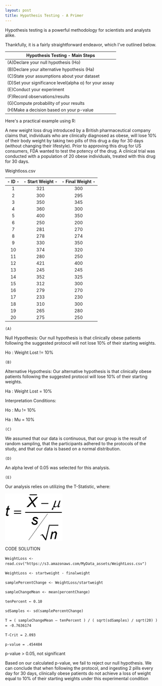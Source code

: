 ```yaml
---
layout: post
title: Hypothesis Testing - A Primer
---
```


Hypothesis testing is a powerful methodology for scientists and analysts alike. 

Thankfully, it is a fairly straightforward endeavor, which I've outlined below. 


|          Hypothesis Testing - Main Steps              |
|-------------------------------------------------------|
|(A)Declare your null hypothesis (Ho)                   |
|(B)Declare your alternative hypothesis (Ha)            |
|(C)State your assumptions about your dataset           |
|(D)Set your significance level(alpha α) for your assay |
|(E)Conduct your experiment                             |
|(F)Record observations/results                         |
|(G)Compute probability of your results                 |
|(H)Make a decision based on your p-value               |



Here's a practical example using R:

A new weight loss drug introduced by a British pharmaceutical company claims that, individuals who are clinically diagnosed as obese,
will lose 10% of their body weight by taking two pills of this drug a day for 30 days (without changing their lifestyle). 
Prior to approving this drug for US consumers, FDA wanted to test the potency of the drug. 
A clinical trial was conducted with a population of 20 obese individuals, treated with this drug for 30 days. 


Weightloss.csv

|- ID - |- Start Weight -|-  Final Weight -|
|:---:|:--------------:|:-------------:|
|1  |     321      |    300     |
|2  |     300      |    295     |
|3  |     350      |    345     |
|4  |     360      |    300     |
|5  |     400      |    350     |
|6  |     250      |    200     |
|7  |     281      |    270     |
|8  |     278      |    274     |
|9  |     330      |    350     |
|10 |     374      |    320     |
|11 |     280      |    250     |
|12 |     421      |   400      |
|13 |     245      |    245     |
|14 |     352      |    325     |
|15 |     312      |    300     |
|16 |     279      |    270     |
|17 |     233      |    230     |
|18 |     310      |    300     |
|19 |     265      |    280     |
|20 |     275      |    250     |



`(A)`

Null Hypothesis:
Our null hypothesis is that clinically obese patients following the suggested protocol will not lose 10% of their starting weights.

Ho : Weight Lost != 10%

`(B)`

Alternative Hypothesis:
Our alternative hypothesis is that clinically obese patients following the suggested protocol will lose 10% of their starting weights.

Ha : Weight Lost  = 10%

Interpretation Conditions:

Ho : Mu != 10%

Ha : Mu = 10%

`(C)`

We assumed that our data is continuous, that our group is the result of random sampling, 
that the participants adhered to the protocols of the study, and that our data is based on a normal distribution. 

`(D)`

An alpha level of 0.05 was selected for this analysis.

`(E)`

Our analysis relies on utilizing the T-Statistic, where:


<img src="/Images/T-equation.png" class="inline"/>



   CODE SOLUTION

   `WeightLoss <- read.csv("https://s3.amazonaws.com/MyData_assets/WeightLoss.csv")`
   
   `WeightLoss <- startweight - finalweight` 
   
   `samplePercentChange <- WeightLoss/startweight`
   
   `sampleChangeMean <- mean(percentChange)`
   
   `tenPercent ← 0.10`
   
   `sdSamples <- sd(samplePercentChange)`
   
   `T = ( sampleChangeMean – tenPercent ) / ( sqrt(sdSamples) / sqrt(20) )
     = -0.7636174` 
   
   `T-Crit = 2.093`
   
   `p-value = .454484` 
   
   p-value > 0.05, not significant
   
  
 
 Based on our calculated p-value, we fail to reject our null hypothesis. 
 We can conclude that when following the protocol, and ingesting 2 pills every day for 30 days, clinically obese 
 patients do not achieve a loss of weight equal to 10% of their starting weights under this experimental condition
